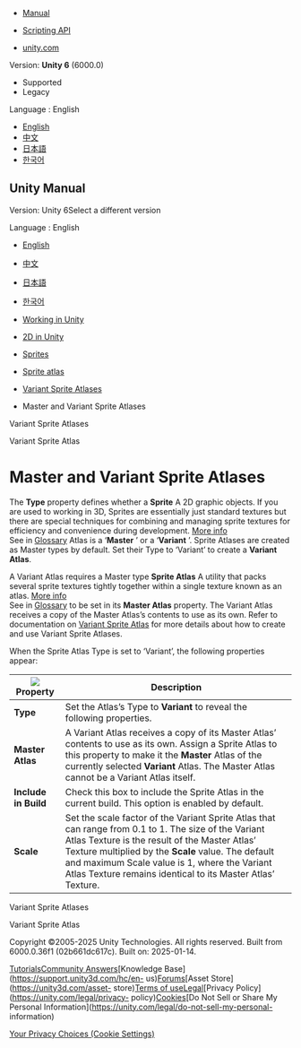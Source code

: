 [](https://docs.unity3d.com)

  * [Manual](../Manual/index.html)
  * [Scripting API](../ScriptReference/index.html)

  * [unity.com](https://unity.com/)

Version: **Unity 6** (6000.0)

  * Supported
  * Legacy

Language : English

  * [English](/Manual/sprite/atlas/master-variant/master-variant-sprite-atlases.html)
  * [中文](/cn/current/Manual/sprite/atlas/master-variant/master-variant-sprite-atlases.html)
  * [日本語](/ja/current/Manual/sprite/atlas/master-variant/master-variant-sprite-atlases.html)
  * [한국어](/kr/current/Manual/sprite/atlas/master-variant/master-variant-sprite-atlases.html)

[](https://docs.unity3d.com)

## Unity Manual

Version: Unity 6Select a different version

Language : English

  * [English](/Manual/sprite/atlas/master-variant/master-variant-sprite-atlases.html)
  * [中文](/cn/current/Manual/sprite/atlas/master-variant/master-variant-sprite-atlases.html)
  * [日本語](/ja/current/Manual/sprite/atlas/master-variant/master-variant-sprite-atlases.html)
  * [한국어](/kr/current/Manual/sprite/atlas/master-variant/master-variant-sprite-atlases.html)

  * [Working in Unity](../../../working-in-unity.html)
  * [2D in Unity](../../../Unity2D.html)
  * [Sprites](../../../sprite/sprite-landing.html)
  * [Sprite atlas](../../../sprite/atlas/atlas-landing.html)
  * [Variant Sprite Atlases](../../../sprite/atlas/master-variant/master-variant-landing.html)
  * Master and Variant Sprite Atlases

[](../../../sprite/atlas/master-variant/master-variant-landing.html)

Variant Sprite Atlases

[](../../../sprite/atlas/master-variant/variant-sprite-atlas.html)

Variant Sprite Atlas

# Master and Variant Sprite Atlases

The **Type** property defines whether a **Sprite** A 2D graphic objects. If
you are used to working in 3D, Sprites are essentially just standard textures
but there are special techniques for combining and managing sprite textures
for efficiency and convenience during development. [More
info](../../../sprite/sprite-landing.html)  
See in [Glossary](../../../Glossary.html#Sprite) Atlas is a ‘**Master** ’ or a
‘**Variant** ’. Sprite Atlases are created as Master types by default. Set
their Type to ‘Variant’ to create a **Variant Atlas**.

A Variant Atlas requires a Master type **Sprite Atlas** A utility that packs
several sprite textures tightly together within a single texture known as an
atlas. [More info](../../../sprite/atlas/v2/v2-landing.html)  
See in [Glossary](../../../Glossary.html#SpriteAtlas) to be set in its
**Master Atlas** property. The Variant Atlas receives a copy of the Master
Atlas’s contents to use as its own. Refer to documentation on [Variant Sprite
Atlas](variant-sprite-atlas.html) for more details about how to create and use
Variant Sprite Atlases.

When the Sprite Atlas Type is set to ‘Variant’, the following properties
appear:

![](../../../../uploads/Main/2DSpriteAtlas_VariantProperties.png) Property | Description  
---|---  
**Type** | Set the Atlas’s Type to **Variant** to reveal the following properties.  
**Master Atlas** | A Variant Atlas receives a copy of its Master Atlas’ contents to use as its own. Assign a Sprite Atlas to this property to make it the **Master** Atlas of the currently selected **Variant** Atlas. The Master Atlas cannot be a Variant Atlas itself.  
**Include in Build** | Check this box to include the Sprite Atlas in the current build. This option is enabled by default.  
**Scale** | Set the scale factor of the Variant Sprite Atlas that can range from 0.1 to 1. The size of the Variant Atlas Texture is the result of the Master Atlas’ Texture multiplied by the **Scale** value. The default and maximum Scale value is 1, where the Variant Atlas Texture remains identical to its Master Atlas’ Texture.  
  
[](../../../sprite/atlas/master-variant/master-variant-landing.html)

Variant Sprite Atlases

[](../../../sprite/atlas/master-variant/variant-sprite-atlas.html)

Variant Sprite Atlas

Copyright ©2005-2025 Unity Technologies. All rights reserved. Built from
6000.0.36f1 (02b661dc617c). Built on: 2025-01-14.

[Tutorials](https://learn.unity.com/)[Community
Answers](https://answers.unity3d.com)[Knowledge
Base](https://support.unity3d.com/hc/en-
us)[Forums](https://forum.unity3d.com)[Asset Store](https://unity3d.com/asset-
store)[Terms of
use](https://docs.unity3d.com/Manual/TermsOfUse.html)[Legal](https://unity.com/legal)[Privacy
Policy](https://unity.com/legal/privacy-
policy)[Cookies](https://unity.com/legal/cookie-policy)[Do Not Sell or Share
My Personal Information](https://unity.com/legal/do-not-sell-my-personal-
information)

[Your Privacy Choices (Cookie Settings)](javascript:void\(0\);)

